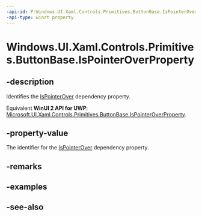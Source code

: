 ```yaml
---
-api-id: P:Windows.UI.Xaml.Controls.Primitives.ButtonBase.IsPointerOverProperty
-api-type: winrt property
---
```


<!-- Property syntax
public Windows.UI.Xaml.DependencyProperty IsPointerOverProperty { get; }
-->

# Windows.UI.Xaml.Controls.Primitives.ButtonBase.IsPointerOverProperty

## -description
Identifies the [IsPointerOver](buttonbase_ispointerover.md) dependency property.

Equivalent **WinUI 2 API for UWP**: [Microsoft.UI.Xaml.Controls.Primitives.ButtonBase.IsPointerOverProperty](/windows/winui/api/microsoft.ui.xaml.controls.primitives.buttonbase.ispointeroverproperty).

## -property-value
The identifier for the [IsPointerOver](buttonbase_ispointerover.md) dependency property.

## -remarks

## -examples

## -see-also

